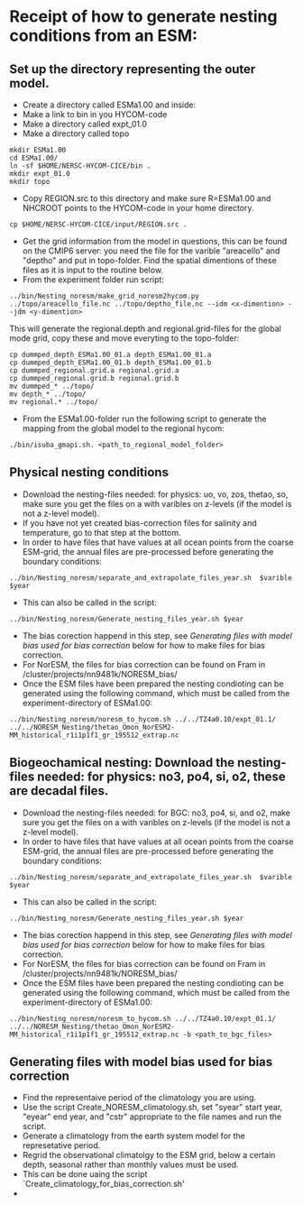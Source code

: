 # Receipt of how to generate nesting conditions from an ESM:

## Set up the directory representing the outer model.
- Create a directory called ESMa1.00 and inside:
- Make a link to bin in you HYCOM-code
- Make a directory called expt_01.0
- Make a directory called topo
```
mkdir ESMa1.00
cd ESMa1.00/
ln -sf $HOME/NERSC-HYCOM-CICE/bin .
mkdir expt_01.0
mkdir topo
```
- Copy REGION.src to this directory and make sure R=ESMa1.00 and NHCROOT points to the HYCOM-code in your home directory.
```
cp $HOME/NERSC-HYCOM-CICE/input/REGION.src .
```
- Get the grid information from the model in questions, this can be found on the CMIP6 server: you need the file for the varible "areacello" and "deptho" and put in topo-folder. Find the spatial dimentions of these files as it is input to the routine below.
- From the experiment folder run script:
```
../bin/Nesting_noresm/make_grid_noresm2hycom.py ../topo/areacello_file.nc ../topo/deptho_file.nc --idm <x-dimention> --jdm <y-dimention>
```
This will generate the regional.depth and regional.grid-files for the global mode grid, copy these and move everyting to the topo-folder:
```
cp dummped_depth_ESMa1.00_01.a depth_ESMa1.00_01.a
cp dummped_depth_ESMa1.00_01.b depth_ESMa1.00_01.b
cp dummped_regional.grid.a regional.grid.a
cp dummped_regional.grid.b regional.grid.b
mv dummped_* ../topo/
mv depth_* ../topo/
mv regional.* ../topo/
```

- From the ESMa1.00-folder run the following script to generate the mapping from the global model to the regional hycom:
```
./bin/isuba_gmapi.sh. <path_to_regional_model_folder>
```
			
## Physical nesting conditions 
- Download the nesting-files needed: for physics: uo, vo, zos, thetao, so, make sure you get the files on a with varibles on z-levels (if the model is not a z-level model).
- If you have not yet created bias-correction files for salinity and temperature, go to that step at the bottom.
- In order to have files that have values at all ocean points from the coarse ESM-grid, the annual files are pre-processed before generating the boundary conditions:
```
../bin/Nesting_noresm/separate_and_extrapolate_files_year.sh  $varible $year
```
- This can also be called in the script:
```
../bin/Nesting_noresm/Generate_nesting_files_year.sh $year
```
- The bias corection happend in this step, see *Generating files with model bias used for bias correction* below for how to make files for bias correction.
- For NorESM, the files for bias correction can be found on Fram in /cluster/projects/nn9481k/NORESM_bias/
- Once the ESM files have been prepared the nesting condioting can be generated using the following command, which must be called from the experiment-directory of ESMa1.00:
```
../bin/Nesting_noresm/noresm_to_hycom.sh ../../TZ4a0.10/expt_01.1/ ../../NORESM_Nesting/thetao_Omon_NorESM2-MM_historical_r1i1p1f1_gr_195512_extrap.nc
```

		
## Biogeochamical nesting: Download the nesting-files needed: for physics: no3, po4, si, o2, these are decadal files.
- Download the nesting-files needed: for BGC: no3, po4, si, and o2, make sure you get the files on a with varibles on z-levels (if the model is not a z-level model).
- In order to have files that have values at all ocean points from the coarse ESM-grid, the annual files are pre-processed before generating the boundary conditions:
```
../bin/Nesting_noresm/separate_and_extrapolate_files_year.sh  $varible $year
```
- This can also be called in the script:
```
../bin/Nesting_noresm/Generate_nesting_files_year.sh $year
```
- The bias corection happend in this step, see *Generating files with model bias used for bias correction* below for how to make files for bias correction.
- For NorESM, the files for bias correction can be found on Fram in /cluster/projects/nn9481k/NORESM_bias/
- Once the ESM files have been prepared the nesting condioting can be generated using the following command, which must be called from the experiment-directory of ESMa1.00:
```
../bin/Nesting_noresm/noresm_to_hycom.sh ../../TZ4a0.10/expt_01.1/ ../../NORESM_Nesting/thetao_Omon_NorESM2-MM_historical_r1i1p1f1_gr_195512_extrap.nc -b <path_to_bgc_files>
```

## Generating files with model bias used for bias correction
- Find the representaive period of the climatology you are using.
- Use the script Create_NORESM_climatology.sh, set "syear" start year, "eyear" end year, and "cstr" appropriate to the file names and run the script.
- Generate a climatology from the earth system model for the represetative period.
- Regrid the observational climatolgy to the ESM grid, below a certain depth, seasonal rather than monthly values must be used.
- This can be done uaing the script `Create_climatology_for_bias_correction.sh'
- 

	

